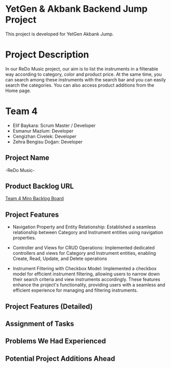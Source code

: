 # YetGen & Akbank Backend Jump Project
This project is developed for YetGen Akbank Jump.

# Project Description
In our ReDo Music project, our aim is to list the instruments in a filterable way according to category, color and product price. At the same time, you can search among these instruments with the search bar and you can easily search the categories. You can also access product additions from the Home page.

# **Team 4**
- Elif Baykara: Scrum Master / Developer
- Esmanur Mazlum: Developer
- Cengizhan Civelek: Developer
- Zehra Bengisu Doğan: Developer

## Project Name
-ReDo Music-

## Product Backlog URL
[Team 4 Miro Backlog Board](https://miro.com/app/board/uXjVNVFctnk=/?share_link_id=668822531608)

## Project Features
-	Navigation Property and Entity Relationship:
  Established a seamless relationship between Category and Instrument entities using navigation properties.
 	
-	Controller and Views for CRUD Operations:
  Implemented dedicated controllers and views for Category and Instrument entities, enabling Create, Read, Update, and Delete operations
 	
-	Instrument Filtering with Checkbox Model:
  Implemented a checkbox model for efficient instrument filtering, allowing users to narrow down their search criteria and view instruments accordingly.
These features enhance the project's functionality, providing users with a seamless and efficient experience for managing and filtering instruments.

## Project Features (Detailed)

## Assignment of Tasks

## Problems We Had Experienced

## Potential Project Additions Ahead
